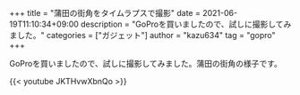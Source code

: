 +++
title = "蒲田の街角をタイムラプスで撮影"
date = 2021-06-19T11:10:34+09:00
description = "GoProを買いましたので、試しに撮影してみました。"
categories = ["ガジェット"]
author = "kazu634"
tag = "gopro"
+++

GoProを買いましたので、試しに撮影してみました。蒲田の街角の様子です。

{{< youtube JKTHvwXbnQo >}}
